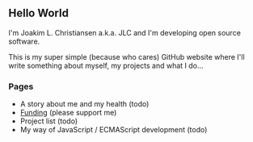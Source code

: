 ## Hello World
I'm Joakim L. Christiansen a.k.a. JLC and I'm developing open source software.

This is my super simple (because who cares) GitHub website where I'll write something about myself, my projects and what I do...

### Pages
- A story about me and my health (todo)
- [Funding](funding.md) (please support me)
- Project list (todo)
- My way of JavaScript / ECMAScript development (todo)
